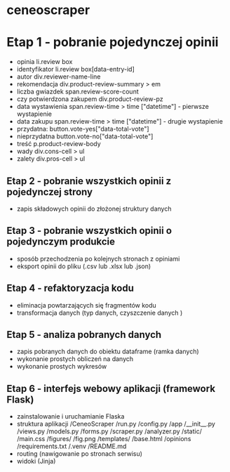 # ceneoscraper
# Etap 1 - pobranie pojedynczej opinii 
- opinia li.review box
- identyfikator li.review box[data-entry-id]
- autor div.reviewer-name-line
- rekomendacja div.product-review-summary > em 
- liczba gwiazdek span.review-score-count
- czy potwierdzona zakupem  div.product-review-pz
- data wystawienia span.review-time > time
["datetime"] - pierwsze wystapienie 
- data zakupu span.review-time > time
["datetime"] - drugie wystapienie
- przydatna: button.vote-yes["data-total-vote"]
- nieprzydatna button.vote-no["data-total-vote"]
- treść p.product-review-body
- wady div.cons-cell > ul
- zalety div.pros-cell > ul
## Etap 2 - pobranie wszystkich opinii z pojedynczej strony
- zapis składowych opinii do złożonej struktury danych
## Etap 3 - pobranie wszystkich opinii o pojedynczym produkcie 
- sposób przechodzenia po kolejnych stronach z opiniami
- eksport opinii do pliku (.csv lub .xlsx lub .json)
## Etap 4 - refaktoryzacja kodu 
- eliminacja powtarzających się fragmentów kodu
- transformacja danych (typ danych, czyszczenie danych )
## Etap 5 - analiza pobranych danych
- zapis pobranych danych do obiektu dataframe (ramka danych)
- wykonanie prostych obliczeń na danych
- wykonanie prostych wykresów
## Etap 6 - interfejs webowy aplikacji (framework Flask)
- zainstalowanie i uruchamianie Flaska
- struktura aplikacji
    /CeneoScraper
        /run.py
        /config.py
        /app
            /\_\_init\_\_.py
            /views.py
            /models.py
            /forms.py
            /scraper.py
            /analyzer.py
            /static/
                /main.css
                /figures/
                    /fig.png
            /templates/
                /base.html
            /opinions            
        /requirements.txt
        /.venv
        /README.md
- routing (nawigowanie po stronach serwisu)
- widoki (Jinja)